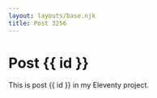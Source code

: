```yaml
---
layout: layouts/base.njk
title: Post 3256
---
```


# Post {{ id }}

This is post {{ id }} in my Eleventy project.
